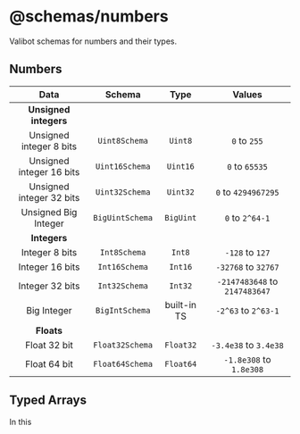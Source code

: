 # @schemas/numbers

Valibot schemas for numbers and their types.

## Numbers

| Data                     | Schema          | Type        | Values                        |
|:------------------------:|:---------------:|:-----------:| :---------------------------: |
| **Unsigned integers**    |                 |             |                               |
| Unsigned integer 8 bits  | `Uint8Schema`   | `Uint8`     | `0` to `255`                  |
| Unsigned integer 16 bits | `Uint16Schema`  | `Uint16`    | `0` to `65535`                |
| Unsigned integer 32 bits | `Uint32Schema`  | `Uint32`    | `0` to `4294967295`           |
| Unsigned Big Integer     | `BigUintSchema` | `BigUint`   | `0` to `2^64-1`               |
| **Integers**             |                 |             |                               |
| Integer 8 bits           | `Int8Schema`    | `Int8`      | `-128` to `127`               |
| Integer 16 bits          | `Int16Schema`   | `Int16`     | `-32768` to `32767`           |
| Integer 32 bits          | `Int32Schema`   | `Int32`     | `-2147483648` to `2147483647` |
| Big Integer              | `BigIntSchema`  | built-in TS | `-2^63` to `2^63-1`           |
| **Floats**               |                 |             |                               |
| Float 32 bit             | `Float32Schema` | `Float32`   | `-3.4e38` to `3.4e38`         |
| Float 64 bit             | `Float64Schema` | `Float64`   | `-1.8e308` to `1.8e308`       |

## Typed Arrays

In this 